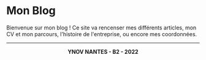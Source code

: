 # Mon Blog

Bienvenue sur mon blog ! Ce site va rencenser mes différents articles, mon CV et mon parcours, l'histoire de l'entreprise, ou encore mes coordonnées. 

---
<p align="center">
    <strong> YNOV NANTES - B2 - 2022</strong>
</p>
